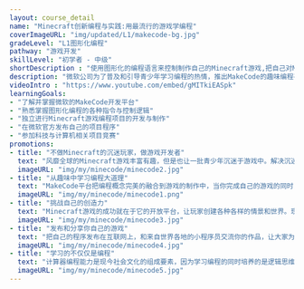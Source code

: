 ```yaml
---
layout: course_detail
name: "Minecraft创新编程与实践:用最流行的游戏学编程"
coverImageURL: "img/updated/L1/makecode-bg.jpg"
gradeLevel: "L1图形化编程"
pathway: "游戏开发"
skillLevel: "初学者 - 中级"
shortDescription : "使用图形化的编程语言来控制制作自己的Minecraft游戏,把自己对Minecraft的游戏设想变为现实"
description: "微软公司为了普及和引导青少年学习编程的热情，推出MakeCode的趣味编程平台，使中小学生使用图形化的编程语言来控制制作自己的Minecraft游戏。使用MakeCode，你可以把自己对Minecraft的游戏设想变为现实，成为一名Minecraft游戏的小开发者。"
videoIntro : "https://www.youtube.com/embed/gMITkiEASpk"
learningGoals:
- "了解并掌握微软的MakeCode开发平台"
- "熟悉掌握图形化编程的各种指令与控制逻辑"
- "独立进行Minecraft游戏编程项目的开发与制作"
- "在微软官方发布自己的项目程序"
- "参加科技与计算机相关项目竞赛"
promotions:
- title: "不做Minecraft的沉迷玩家，做游戏开发者"
  text: "风靡全球的Minecraft游戏丰富有趣，但是也让一批青少年沉迷于游戏中。解决沉迷的办法不是简单的限制，而是从娱乐中引导学习。MakeCode平台让寓教于乐成为现实。"
  imageURL: "img/my/minecode/minecode2.jpg"
- title: "从趣味中学习编程大道理"
  text: "MakeCode平台把编程概念完美的融合到游戏的制作中，当你完成自己的游戏的同时，你已经不知不觉的掌握了变量、循环、函数等这些编程的基本概念，为下一步学习真正的编程打下坚实的基础。"
  imageURL: "img/my/minecode/minecode1.png"
- title: "挑战自己的创造力"
  text: "Minecraft游戏的成功就在于它的开放平台，让玩家创建各种各样的情景和世界。现在通过编程，你可以把自己的创造力淋漓尽致的发挥出来，大胆实现你自己的想法。"
  imageURL: "img/my/minecode/minecode3.jpg"
- title: "发布和分享你自己的游戏"
  text: "把自己的程序发布在互联网上，和来自世界各地的小程序员交流你的作品，让大家为你的创意点赞！说不定你就是下一个“网红”。"
  imageURL: "img/my/minecode/minecode4.jpg"
- title: "学习的不仅仅是编程"
  text: "计算器编程能力是现今社会文化的组成要素，因为学习编程的同时培养的是逻辑思维、计算能力、创新和想象力。孩子们在编程解决问题的同时，同时得到的是信心！"
  imageURL: "img/my/minecode/minecode5.jpg"
---
```

